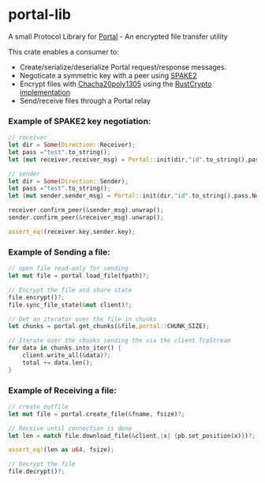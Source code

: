 # portal-lib

A small Protocol Library for [Portal](https://github.com/landhb/portal) - An encrypted file transfer utility 

This crate enables a consumer to: 

- Create/serialize/deserialize Portal request/response messages.
- Negoticate a symmetric key with a peer using [SPAKE2](https://docs.rs/spake2/0.2.0/spake2) 
- Encrypt files with [Chacha20poly1305](https://blog.cloudflare.com/it-takes-two-to-chacha-poly/) using the [RustCrypto implementation](https://github.com/rusticata/tls-parser)
- Send/receive files through a Portal relay


### Example of SPAKE2 key negotiation:

```rust
// receiver
let dir = Some(Direction::Receiver);
let pass ="test".to_string();
let (mut receiver,receiver_msg) = Portal::init(dir,"id".to_string(),pass,None);

// sender
let dir = Some(Direction::Sender);
let pass ="test".to_string();
let (mut sender,sender_msg) = Portal::init(dir,"id".to_string(),pass,None);

receiver.confirm_peer(&sender_msg).unwrap();
sender.confirm_peer(&receiver_msg).unwrap();

assert_eq!(receiver.key,sender.key);
```

### Example of Sending a file:

```rust
// open file read-only for sending
let mut file = portal.load_file(fpath)?;

// Encrypt the file and share state 
file.encrypt()?;
file.sync_file_state(&mut client)?;

// Get an iterator over the file in chunks
let chunks = portal.get_chunks(&file,portal::CHUNK_SIZE);

// Iterate over the chunks sending the via the client TcpStream 
for data in chunks.into_iter() {
    client.write_all(&data)?;
    total += data.len(); 
}
```

### Example of Receiving a file:

```rust
// create outfile
let mut file = portal.create_file(&fname, fsize)?;

// Receive until connection is done
let len = match file.download_file(&client,|x| {pb.set_position(x)})?;

assert_eq!(len as u64, fsize);

// Decrypt the file
file.decrypt()?;
```

